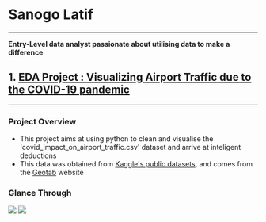 # Sanogo Latif
***
 **Entry-Level data analyst passionate about utilising data to make a difference**


## 1. [EDA Project : Visualizing Airport Traffic due to the COVID-19 pandemic](https://github.com/Lat-San/EDAs/tree/main/Covid%20impact%20on%20airports) 
***

### Project Overview
* This project aims at using python to clean and visualise the 'covid_impact_on_airport_traffic.csv' dataset and arrive at inteligent deductions
* This data was obtained from [Kaggle's public datasets](https://www.kaggle.com/terenceshin/covid19s-impact-on-airport-traffic), and comes from the [Geotab](Geotab.com) website

### Glance Through

![](https://github.com/Lat-San/Portfolio/blob/main/Sneak%20Peek/Github%20eda%20portf.png)    ![](https://github.com/Lat-San/Portfolio/blob/main/Sneak%20Peek/Github%20portfolio1.png)


